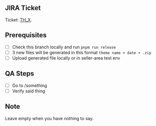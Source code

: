 ## JIRA Ticket

Ticket: [TH_X](https://youcanshop.atlassian.net/browse/TH_X).

## Prerequisites

* [ ] Check this branch locally and run `pnpm run release`
* [ ] 3 new files will be generated in this format `theme name + date + .zip`
* [ ] Upload generated file locally or in seller-area test env

## QA Steps

* [ ] Go to /something
* [ ] Verify said thing

## Note

Leave empty when you have nothing to say.
